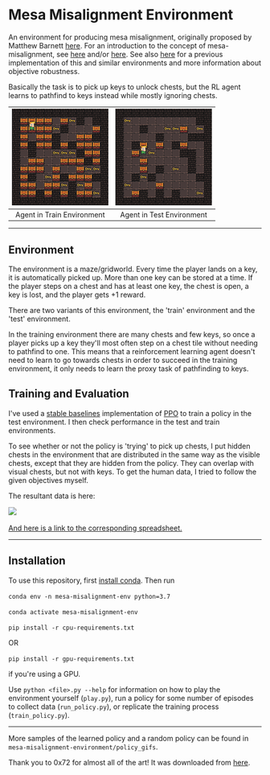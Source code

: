 # Mesa Misalignment Environment


An environment for producing mesa misalignment, originally proposed by Matthew Barnett [here](https://www.lesswrong.com/posts/AFdRGfYDWQqmkdhFq/a-simple-environment-for-showing-mesa-misalignment). For an introduction to the concept of mesa-misalignment, see [here](https://arxiv.org/abs/1906.01820) and/or [here](https://www.alignmentforum.org/s/r9tYkB2a8Fp4DN8yB). See also [here](https://arxiv.org/pdf/2105.14111.pdf) for a previous implementation of this and similar environments and more information about objective robustness.

Basically the task is to pick up keys to unlock chests, but the RL agent learns to pathfind to keys instead while mostly ignoring chests.

|![Agent in Train Environment](https://github.com/noanabeshima/mesa-misalignment-environment/blob/main/policy_gifs/train/learned/4.gif)|![Agent in Test Environment](https://github.com/noanabeshima/mesa-misalignment-environment/blob/main/policy_gifs/test/learned/4.gif)
:-------------------------:|:-------------------------:
|Agent in Train Environment | Agent in Test Environment|


---
## Environment

The environment is a maze/gridworld. Every time the player lands on a key, it is automatically picked up. More than one key can be stored at a time. If the player steps on a chest and has at least one key, the chest is open, a key is lost, and the player gets +1 reward.

There are two variants of this environment, the 'train' environment and the 'test' environment.

In the training environment there are many chests and few keys, so once a player picks up a key they'll most often step on a chest tile without needing to pathfind to one. This means that a reinforcement learning agent doesn't need to learn to go towards chests in order to succeed in the training environment, it only needs to learn the proxy task of pathfinding to keys.


## Training and Evaluation

I've used a [stable baselines](https://github.com/hill-a/stable-baselines) implementation of [PPO](https://arxiv.org/abs/1707.06347) to train a policy in the test environment. I then check performance in the test and train environments.

To see whether or not the policy is 'trying' to pick up chests, I put hidden chests in the environment that are distributed in the same way as the visible chests, except that they are hidden from the policy. They can overlap with visual chests, but not with keys. To get the human data, I tried to follow the given objectives myself.

The resultant data is here:

![](https://firebasestorage.googleapis.com/v0/b/firescript-577a2.appspot.com/o/imgs%2Fapp%2FNoa%2FdIUZvU8vJ6.png?alt=media&token=89e45296-5f01-4cbf-9488-aefb7d11f0e5)

[And here is a link to the corresponding spreadsheet.](https://docs.google.com/spreadsheets/d/1hfeJqsCK861Ff7Ne-KNPhf0_Rv3rgn8POzaQXn00hrw/edit?usp=sharing)

---
## Installation

To use this repository, first [install conda](https://conda.io/projects/conda/en/latest/user-guide/install/index.html). Then run

```conda env -n mesa-misalignment-env python=3.7```

```conda activate mesa-misalignment-env```

```pip install -r cpu-requirements.txt```

OR 

```pip install -r gpu-requirements.txt```

if you're using a GPU.

Use `python <file>.py --help` for information on how to play the environment yourself (`play.py`), run a policy for some number of episodes to collect data (`run_policy.py`), or replicate the training process (`train_policy.py`).

---


More samples of the learned policy and a random policy can be found in `mesa-misalignment-environment/policy_gifs`.

Thank you to 0x72 for almost all of the art! It was downloaded from [here](https://0x72.itch.io/dungeontileset-ii).
